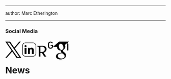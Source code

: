 
---
author: Marc Etherington

---
<h3>Social Media</h3>

[<h3><img src="https://github.com/marc-k-etherington/marc-k-etherington.github.io/blob/main/content/images/Twitter_Logo.png?raw=true" alt="Twitter" width="50" height="auto" style="float:left"></h3>](https://twitter.com/m_k_etherington)

[<h3><img src="https://github.com/marc-k-etherington/marc-k-etherington.github.io/blob/main/content/images/LinkedIn.jpg?raw=true" alt="LinkedIn" width="50" height="auto" style="float:left"></h3>](https://www.linkedin.com/in/marc-kenneth-etherington-32aa5876/)

[<h3><img src="https://github.com/marc-k-etherington/marc-k-etherington.github.io/blob/main/content/images/Researchgate.png?raw=true" alt="LinkedIn" width="50" height="auto" style="float:left"></h3>](https://www.researchgate.net/profile/Marc-Etherington)

[<h3><img src="https://github.com/marc-k-etherington/marc-k-etherington.github.io/blob/main/content/images/Google_Scholar.png?raw=true" alt="LinkedIn" width="50" height="auto" style="float:left"></h3>](https://scholar.google.co.uk/citations?user=3dgABIQAAAAJ&hl=en)

<br>
<br>

<h1>News</h1>



